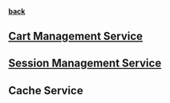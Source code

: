 #### [back](../Redis_Main.md)


## [Cart Management Service](cart_management.md) 

## [Session Management Service](session_management.md)

## Cache Service

